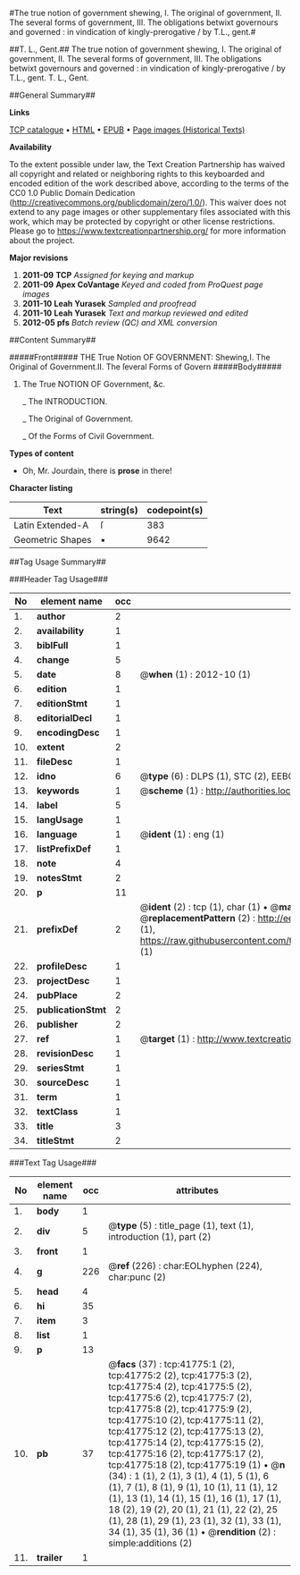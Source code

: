 #The true notion of government shewing, I. The original of government, II. The several forms of government, III. The obligations betwixt governours and governed : in vindication of kingly-prerogative / by T.L., gent.#

##T. L., Gent.##
The true notion of government shewing, I. The original of government, II. The several forms of government, III. The obligations betwixt governours and governed : in vindication of kingly-prerogative / by T.L., gent.
T. L., Gent.

##General Summary##

**Links**

[TCP catalogue](http://www.ota.ox.ac.uk/tcp/)  • 
[HTML](http://tei.it.ox.ac.uk/tcp/Texts-HTML/free/A49/A49899.html)  • 
[EPUB](http://tei.it.ox.ac.uk/tcp/Texts-EPUB/free/A49/A49899.epub) • 
[Page images (Historical Texts)](https://historicaltexts.jisc.ac.uk/eebo-08776762e)

**Availability**

To the extent possible under law, the Text Creation Partnership has waived all copyright and related or neighboring rights to this keyboarded and encoded edition of the work described above, according to the terms of the CC0 1.0 Public Domain Dedication (http://creativecommons.org/publicdomain/zero/1.0/). This waiver does not extend to any page images or other supplementary files associated with this work, which may be protected by copyright or other license restrictions. Please go to https://www.textcreationpartnership.org/ for more information about the project.

**Major revisions**

1. __2011-09__ __TCP__ *Assigned for keying and markup*
1. __2011-09__ __Apex CoVantage__ *Keyed and coded from ProQuest page images*
1. __2011-10__ __Leah Yurasek__ *Sampled and proofread*
1. __2011-10__ __Leah Yurasek__ *Text and markup reviewed and edited*
1. __2012-05__ __pfs__ *Batch review (QC) and XML conversion*

##Content Summary##

#####Front#####
THE True Notion OF GOVERNMENT: Shewing,I. The Original of Government.II. The ſeveral Forms of Govern
#####Body#####

1. The True NOTION OF Government, &c.

    _ The INTRODUCTION.

    _ The Original of Government.

    _ Of the Forms of Civil Government.

**Types of content**

  * Oh, Mr. Jourdain, there is **prose** in there!

**Character listing**


|Text|string(s)|codepoint(s)|
|---|---|---|
|Latin Extended-A|ſ|383|
|Geometric Shapes|▪|9642|

##Tag Usage Summary##

###Header Tag Usage###

|No|element name|occ|attributes|
|---|---|---|---|
|1.|__author__|2||
|2.|__availability__|1||
|3.|__biblFull__|1||
|4.|__change__|5||
|5.|__date__|8| @__when__ (1) : 2012-10 (1)|
|6.|__edition__|1||
|7.|__editionStmt__|1||
|8.|__editorialDecl__|1||
|9.|__encodingDesc__|1||
|10.|__extent__|2||
|11.|__fileDesc__|1||
|12.|__idno__|6| @__type__ (6) : DLPS (1), STC (2), EEBO-CITATION (1), OCLC (1), VID (1)|
|13.|__keywords__|1| @__scheme__ (1) : http://authorities.loc.gov/ (1)|
|14.|__label__|5||
|15.|__langUsage__|1||
|16.|__language__|1| @__ident__ (1) : eng (1)|
|17.|__listPrefixDef__|1||
|18.|__note__|4||
|19.|__notesStmt__|2||
|20.|__p__|11||
|21.|__prefixDef__|2| @__ident__ (2) : tcp (1), char (1)  •  @__matchPattern__ (2) : ([0-9\-]+):([0-9IVX]+) (1), (.+) (1)  •  @__replacementPattern__ (2) : http://eebo.chadwyck.com/downloadtiff?vid=$1&page=$2 (1), https://raw.githubusercontent.com/textcreationpartnership/Texts/master/tcpchars.xml#$1 (1)|
|22.|__profileDesc__|1||
|23.|__projectDesc__|1||
|24.|__pubPlace__|2||
|25.|__publicationStmt__|2||
|26.|__publisher__|2||
|27.|__ref__|1| @__target__ (1) : http://www.textcreationpartnership.org/docs/. (1)|
|28.|__revisionDesc__|1||
|29.|__seriesStmt__|1||
|30.|__sourceDesc__|1||
|31.|__term__|1||
|32.|__textClass__|1||
|33.|__title__|3||
|34.|__titleStmt__|2||


###Text Tag Usage###

|No|element name|occ|attributes|
|---|---|---|---|
|1.|__body__|1||
|2.|__div__|5| @__type__ (5) : title_page (1), text (1), introduction (1), part (2)|
|3.|__front__|1||
|4.|__g__|226| @__ref__ (226) : char:EOLhyphen (224), char:punc (2)|
|5.|__head__|4||
|6.|__hi__|35||
|7.|__item__|3||
|8.|__list__|1||
|9.|__p__|13||
|10.|__pb__|37| @__facs__ (37) : tcp:41775:1 (2), tcp:41775:2 (2), tcp:41775:3 (2), tcp:41775:4 (2), tcp:41775:5 (2), tcp:41775:6 (2), tcp:41775:7 (2), tcp:41775:8 (2), tcp:41775:9 (2), tcp:41775:10 (2), tcp:41775:11 (2), tcp:41775:12 (2), tcp:41775:13 (2), tcp:41775:14 (2), tcp:41775:15 (2), tcp:41775:16 (2), tcp:41775:17 (2), tcp:41775:18 (2), tcp:41775:19 (1)  •  @__n__ (34) : 1 (1), 2 (1), 3 (1), 4 (1), 5 (1), 6 (1), 7 (1), 8 (1), 9 (1), 10 (1), 11 (1), 12 (1), 13 (1), 14 (1), 15 (1), 16 (1), 17 (1), 18 (2), 19 (2), 20 (1), 21 (1), 22 (2), 25 (1), 28 (1), 29 (1), 23 (1), 32 (1), 33 (1), 34 (1), 35 (1), 36 (1)  •  @__rendition__ (2) : simple:additions (2)|
|11.|__trailer__|1||
